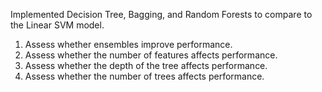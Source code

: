Implemented Decision Tree, Bagging, and Random Forests to compare to the Linear SVM model.
1) Assess whether ensembles improve performance.
2) Assess whether the number of features affects performance.
3) Assess whether the depth of the tree affects performance.
4) Assess whether the number of trees affects performance.
